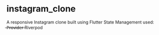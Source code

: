 # instagram_clone

A responsive Instagram clone built using Flutter
State Management used:  ̶P̶r̶o̶v̶i̶d̶e̶r̶   Riverpod